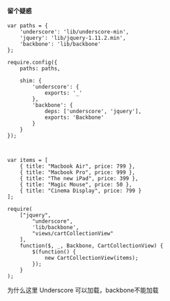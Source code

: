 #### 留个疑惑

	var paths = {
	    'underscore': 'lib/underscore-min',
	    'jquery': 'lib/jquery-1.11.2.min',
	    'backbone': 'lib/backbone'
	};
	
	require.config({
	    paths: paths,
	
	    shim: {
	        'underscore': {
	            exports: '_'
	        },
	        'backbone': {
	            deps: ['underscore', 'jquery'],
	            exports: 'Backbone'
	        }
	    }
	});
	
	
	
	var items = [
	    { title: "Macbook Air", price: 799 },
	    { title: "Macbook Pro", price: 999 },
	    { title: "The new iPad", price: 399 },
	    { title: "Magic Mouse", price: 50 },
	    { title: "Cinema Display", price: 799 }
	];
	
	require(
	    ["jquery",
	        "underscore",
	        'lib/backbone',
	        "views/cartCollectionView"
	    ],
	    function($, _, Backbone, CartCollectionView) {
	        $(function() {
	            new CartCollectionView(items);
	        });
	    }
	);

为什么这里 Underscore 可以加载，backbone不能加载